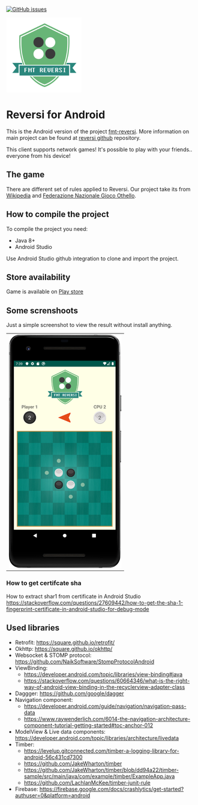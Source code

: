 [![GitHub issues](https://img.shields.io/github/issues/xcesco/reversi-android.svg)](https://github.com/xcesco/reversi-android/issues)

<img src="https://github.com/xcesco/reversi-android/blob/master/docs/logo.png" alt="logo" width="200"/>

# Reversi for Android
This is the Android version of the project <a href="https://github.com/xcesco/reversi">fmt-reversi</a>. More information
on main project can be found at <a href="https://github.com/xcesco/reversi">reversi github</a> repository.

This client supports network games! It's possible to play with your friends.. everyone from his device!

## The game
There are different set of rules applied to Reversi. Our project take its from [Wikipedia](https://en.wikipedia.org/wiki/Reversi) 
and [Federazione Nazionale Gioco Othello](http://www.fngo.it/regole.asp).

## How to compile the project
To compile the project you need:

 - Java 8+
 - Android Studio
 
Use Android Studio github integration to clone and import the project.

## Store availability
Game is available on [Play store](https://play.google.com/store/apps/details?id=it.fmt.games.reversi.android)

## Some screnshoots
 Just a simple screenshot to view the result without install anything.
 
 <table>
 <row>
 <td><img src="https://github.com/xcesco/reversi-android/blob/master/docs/android_screenshot.png" alt="logo" width="300"/></td>
 </row>
 </table>

 ### How to get certifcate sha
How to extract shar1 from certificate in Android Studio
 https://stackoverflow.com/questions/27609442/how-to-get-the-sha-1-fingerprint-certificate-in-android-studio-for-debug-mode

 ## Used libraries
 - Retrofit: https://square.github.io/retrofit/
 - Okhttp: https://square.github.io/okhttp/
 - Websocket & STOMP protocol: https://github.com/NaikSoftware/StompProtocolAndroid
 - ViewBinding:
    - https://developer.android.com/topic/libraries/view-binding#java
    - https://stackoverflow.com/questions/60664346/what-is-the-right-way-of-android-view-binding-in-the-recyclerview-adapter-class
 - Daggger: https://github.com/google/dagger
 - Navigation component:
    - https://developer.android.com/guide/navigation/navigation-pass-data
    - https://www.raywenderlich.com/6014-the-navigation-architecture-component-tutorial-getting-started#toc-anchor-012
 - ModelView & Live data components: https://developer.android.com/topic/libraries/architecture/livedata
 - Timber:
    - https://levelup.gitconnected.com/timber-a-logging-library-for-android-56c431cd7300
    - https://github.com/JakeWharton/timber
    - https://github.com/JakeWharton/timber/blob/dd94a22/timber-sample/src/main/java/com/example/timber/ExampleApp.java
    - https://github.com/LachlanMcKee/timber-junit-rule
 - Firebase: https://firebase.google.com/docs/crashlytics/get-started?authuser=0&platform=android
